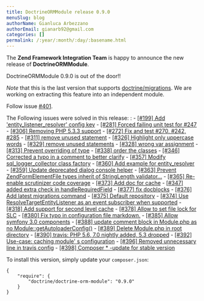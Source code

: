 ```yaml
---
title: DoctrineORMModule release 0.9.0
menuSlug: blog
authorName: Gianluca Arbezzano
authorEmail: gianarb92@gmail.com
categories: []
permalink: /:year/:month/:day/:basename.html
---
```

The **Zend Framework Integration Team** is happy to announce the new
release of **DoctrineORMModule**.

DoctrineORMModule 0.9.0 is out of the door!!

*Note* that this is the last version that supports
[doctrine/migrations](https://github.com/doctrine/migrations). We are
working on extracting this feature into an independent module.

Follow issue
[\#401](https://github.com/doctrine/DoctrineORMModule/pull/401).

The Following issues were solved in this release:
:   -   [[\#199] Add 'entity\_listener\_resolver' config
        key](https://github.com/doctrine/DoctrineORMModule/pull/199)
    -   [[\#281] Forced failing unit test for
        \#247](https://github.com/doctrine/DoctrineORMModule/pull/281)
    -   [[\#306] Removing PHP 5.3.3
        support](https://github.com/doctrine/DoctrineORMModule/pull/306)
    -   [[\#272] Fix and test \#270, \#242,
        \#285](https://github.com/doctrine/DoctrineORMModule/pull/272)
    -   [[\#311] remove unused
        statement](https://github.com/doctrine/DoctrineORMModule/pull/311)
    -   [[\#326] Highlight only uppercase
        words](https://github.com/doctrine/DoctrineORMModule/pull/326)
    -   [[\#329] remove unused
        statements](https://github.com/doctrine/DoctrineORMModule/pull/329)
    -   [[\#328] wrong var
        assignment](https://github.com/doctrine/DoctrineORMModule/pull/328)
    -   [[\#313] Prevent overriding of
        type](https://github.com/doctrine/DoctrineORMModule/pull/313)
    -   [[\#338] order the
        classes](https://github.com/doctrine/DoctrineORMModule/pull/338)
    -   [[\#346] Corrected a typo in a comment to better
        clarify](https://github.com/doctrine/DoctrineORMModule/pull/346)
    -   [[\#357] Modify sql\_logger\_collector class
        factory](https://github.com/doctrine/DoctrineORMModule/pull/357)
    -   [[\#360] Add example for
        entity\_resolver](https://github.com/doctrine/DoctrineORMModule/pull/360)
    -   [[\#359] Update deprecated dialog console
        helper](https://github.com/doctrine/DoctrineORMModule/pull/359)
    -   [[\#363] Prevent ZendFormElementFile types inherit of
        StringLength
        validator...](https://github.com/doctrine/DoctrineORMModule/pull/363)
    -   [[\#365] Re-enable scrutinizer code
        coverage](https://github.com/doctrine/DoctrineORMModule/pull/365)
    -   [[\#373] Add doc for
        cache](https://github.com/doctrine/DoctrineORMModule/pull/373)
    -   [[\#347] added extra check in
        handleRequiredField](https://github.com/doctrine/DoctrineORMModule/pull/347)
    -   [[\#377] fix
        docblocks](https://github.com/doctrine/DoctrineORMModule/pull/377)
    -   [[\#376] Add latest migrations
        command](https://github.com/doctrine/DoctrineORMModule/pull/376)
    -   [[\#375] Default
        repository](https://github.com/doctrine/DoctrineORMModule/pull/375)
    -   [[\#374] Use ResolveTargetEntityListener as an event subscriber
        when
        supported](https://github.com/doctrine/DoctrineORMModule/pull/374)
    -   [[\#318] Add support for second level
        cache](https://github.com/doctrine/DoctrineORMModule/pull/318)
    -   [[\#378] Allow to set file lock for
        SLC](https://github.com/doctrine/DoctrineORMModule/pull/378)
    -   [[\#380] Fix typo in configuration file
        markdown.](https://github.com/doctrine/DoctrineORMModule/pull/380)
    -   [[\#385] Allow symfony 3.0
        components](https://github.com/doctrine/DoctrineORMModule/pull/385)
    -   [[\#388] update comment block in Module.php as no
        Module::getAutoloaderConfig()](https://github.com/doctrine/DoctrineORMModule/pull/388)
    -   [[\#389] Delete Module.php in root
        directory](https://github.com/doctrine/DoctrineORMModule/pull/389)
    -   [[\#390] travis: PHP 5.6, 7.0 nightly added, 5.3
        dropped](https://github.com/doctrine/DoctrineORMModule/pull/390)
    -   [[\#392] Use-case: caching module' s
        configuration](https://github.com/doctrine/DoctrineORMModule/pull/392)
    -   [[\#396] Removed unnecessary line in travis
        config](https://github.com/doctrine/DoctrineORMModule/pull/396)
    -   [[\#398] Composer \* -update for stable
        version](https://github.com/doctrine/DoctrineORMModule/pull/398)

To install this version, simply update your `composer.json`:

~~~~ {.sourceCode .json}
{
    "require": {
        "doctrine/doctrine-orm-module": "0.9.0"
    }
}
~~~~

